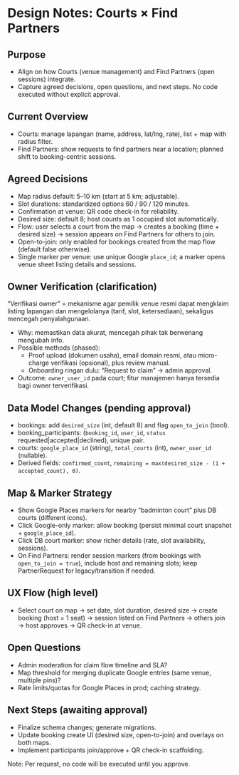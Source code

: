 # Design Notes: Courts × Find Partners

## Purpose
- Align on how Courts (venue management) and Find Partners (open sessions) integrate.
- Capture agreed decisions, open questions, and next steps. No code executed without explicit approval.

## Current Overview
- Courts: manage lapangan (name, address, lat/lng, rate), list + map with radius filter.
- Find Partners: show requests to find partners near a location; planned shift to booking-centric sessions.

## Agreed Decisions
- Map radius default: 5–10 km (start at 5 km; adjustable).
- Slot durations: standardized options 60 / 90 / 120 minutes.
- Confirmation at venue: QR code check-in for reliability.
- Desired size: default 8; host counts as 1 occupied slot automatically.
- Flow: user selects a court from the map → creates a booking (time + desired size) → session appears on Find Partners for others to join.
 - Open-to-join: only enabled for bookings created from the map flow (default false otherwise).
 - Single marker per venue: use unique Google `place_id`; a marker opens venue sheet listing details and sessions.

## Owner Verification (clarification)
“Verifikasi owner” = mekanisme agar pemilik venue resmi dapat mengklaim listing lapangan dan mengelolanya (tarif, slot, ketersediaan), sekaligus mencegah penyalahgunaan.
- Why: memastikan data akurat, mencegah pihak tak berwenang mengubah info.
- Possible methods (phased):
  - Proof upload (dokumen usaha), email domain resmi, atau micro-charge verifikasi (opsional), plus review manual.
  - Onboarding ringan dulu: “Request to claim” → admin approval.
- Outcome: `owner_user_id` pada court; fitur manajemen hanya tersedia bagi owner terverifikasi.

## Data Model Changes (pending approval)
- bookings: add `desired_size` (int, default 8) and flag `open_to_join` (bool).
- booking_participants: (`booking_id`, `user_id`, `status` requested|accepted|declined), unique pair.
- courts: `google_place_id` (string), `total_courts` (int), `owner_user_id` (nullable).
- Derived fields: `confirmed_count`, `remaining = max(desired_size - (1 + accepted_count), 0)`.

## Map & Marker Strategy
- Show Google Places markers for nearby “badminton court” plus DB courts (different icons).
- Click Google-only marker: allow booking (persist minimal court snapshot + `google_place_id`).
- Click DB court marker: show richer details (rate, slot availability, sessions).
- On Find Partners: render session markers (from bookings with `open_to_join = true`), include host and remaining slots; keep PartnerRequest for legacy/transition if needed.

## UX Flow (high level)
- Select court on map → set date, slot duration, desired size → create booking (host = 1 seat) → session listed on Find Partners → others join → host approves → QR check-in at venue.

## Open Questions
- Admin moderation for claim flow timeline and SLA?
- Map threshold for merging duplicate Google entries (same venue, multiple pins)?
- Rate limits/quotas for Google Places in prod; caching strategy.

## Next Steps (awaiting approval)
- Finalize schema changes; generate migrations.
- Update booking create UI (desired size, open-to-join) and overlays on both maps.
- Implement participants join/approve + QR check-in scaffolding.

Note: Per request, no code will be executed until you approve.

